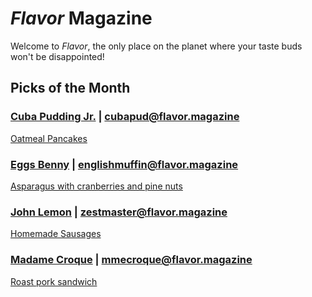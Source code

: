 # _Flavor_ Magazine

Welcome to _Flavor_, the only place on the planet where your taste buds won't be disappointed!



## Picks of the Month

### [Cuba Pudding Jr.](writer/cuba-pudding-jr.md) | cubapud@flavor.magazine

[Oatmeal Pancakes](recipe/feb/oatmeal-pancakes.md)

### [Eggs Benny](writer/eggs-benny.md) | englishmuffin@flavor.magazine

[Asparagus with cranberries and pine nuts](recipe/feb/asparagus-cranberries.md)

### [John Lemon](writer/john-lemon.md) | zestmaster@flavor.magazine

[Homemade Sausages](recipe/jan/homemade-sausages.md)

### [Madame Croque](writer/madame-croque.md) | mmecroque@flavor.magazine

[Roast pork sandwich](recipe/feb/roast-pork.md)
